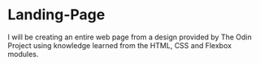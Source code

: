 # Landing-Page

I will be creating an entire web page from a design provided by The Odin Project using knowledge learned from the HTML, CSS and Flexbox modules.